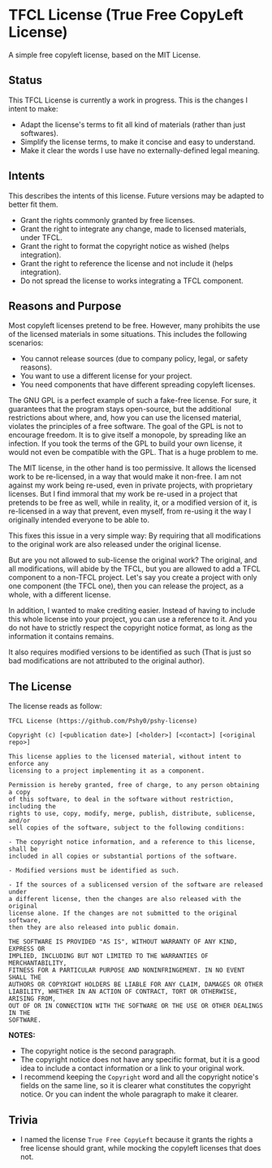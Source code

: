 # TFCL License (True Free CopyLeft License)

A simple free copyleft license, based on the MIT License.



## Status

This TFCL License is currently a work in progress.
This is the changes I intent to make:
 - Adapt the license's terms to fit all kind of materials (rather than just softwares).
 - Simplify the license terms, to make it concise and easy to understand.
 - Make it clear the words I use have no externally-defined legal meaning.



## Intents

This describes the intents of this license. Future versions may be adapted to better fit them.
 - Grant the rights commonly granted by free licenses.
 - Grant the right to integrate any change, made to licensed materials, under TFCL.
 - Grant the right to format the copyright notice as wished (helps integration).
 - Grant the right to reference the license and not include it (helps integration).
 - Do not spread the license to works integrating a TFCL component.



## Reasons and Purpose

Most copyleft licenses pretend to be free. However, many prohibits the use of the licensed materials in some situations. This includes the following scenarios:
 - You cannot release sources (due to company policy, legal, or safety reasons).
 - You want to use a different license for your project.
 - You need components that have different spreading copyleft licenses.

The GNU GPL is a perfect example of such a fake-free license. For sure, it guarantees that the program stays open-source, but the additional restrictions about where, and, how you can use the licensed material, violates the principles of a free software.
The goal of the GPL is not to encourage freedom. It is to give itself a monopole, by spreading like an infection. If you took the terms of the GPL to build your own license, it would not even be compatible with the GPL. That is a huge problem to me.

The MIT license, in the other hand is too permissive. It allows the licensed work to be re-licensed, in a way that would make it non-free. I am not against my work being re-used, even in private projects, with proprietary licenses. But I find immoral that my work be re-used in a project that pretends to be free as well, while in reality, it, or a modified version of it, is re-licensed in a way that prevent, even myself, from re-using it the way I originally intended everyone to be able to.

This fixes this issue in a very simple way: By requiring that all modifications to the original work are also released under the original license.

But are you not allowed to sub-license the original work? The original, and all modifications, will abide by the TFCL, but you are allowed to add a TFCL component to a non-TFCL project. Let's say you create a project with only one component (the TFCL one), then you can release the project, as a whole, with a different license.

In addition, I wanted to make crediting easier. Instead of having to include this whole license into your project, you can use a reference to it. And you do not have to strictly respect the copyright notice format, as long as the information it contains remains.

It also requires modified versions to be identified as such (That is just so bad modifications are not attributed to the original author).



## The License

The license reads as follow:
```
TFCL License (https://github.com/Pshy0/pshy-license)

Copyright (c) [<publication date>] [<holder>] [<contact>] [<original repo>]

This license applies to the licensed material, without intent to enforce any
licensing to a project implementing it as a component.

Permission is hereby granted, free of charge, to any person obtaining a copy
of this software, to deal in the software without restriction, including the
rights to use, copy, modify, merge, publish, distribute, sublicense, and/or
sell copies of the software, subject to the following conditions:

- The copyright notice information, and a reference to this license, shall be
included in all copies or substantial portions of the software.

- Modified versions must be identified as such.

- If the sources of a sublicensed version of the software are released under
a different license, then the changes are also released with the original
license alone. If the changes are not submitted to the original software,
then they are also released into public domain.

THE SOFTWARE IS PROVIDED "AS IS", WITHOUT WARRANTY OF ANY KIND, EXPRESS OR
IMPLIED, INCLUDING BUT NOT LIMITED TO THE WARRANTIES OF MERCHANTABILITY,
FITNESS FOR A PARTICULAR PURPOSE AND NONINFRINGEMENT. IN NO EVENT SHALL THE
AUTHORS OR COPYRIGHT HOLDERS BE LIABLE FOR ANY CLAIM, DAMAGES OR OTHER
LIABILITY, WHETHER IN AN ACTION OF CONTRACT, TORT OR OTHERWISE, ARISING FROM,
OUT OF OR IN CONNECTION WITH THE SOFTWARE OR THE USE OR OTHER DEALINGS IN THE
SOFTWARE.
```

**NOTES:**
- The copyright notice is the second paragraph.
- The copyright notice does not have any specific format, but it is a good idea to include a contact information or a link to your original work.
- I recommend keeping the `Copyright` word and all the copyright notice's fields on the same line, so it is clearer what constitutes the copyright notice. Or you can indent the whole paragraph to make it clearer.



## Trivia

- I named the license `True Free CopyLeft` because it grants the rights a free license should grant, while mocking the copyleft licenses that does not.
